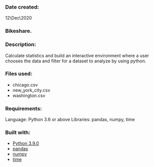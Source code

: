 ### Date created:
12\Dec\2020

### Bikeshare.


### Description:
Calculate statistics and build an interactive environment where a user chooses the data and filter  for a dataset to analyze by using python.


### Files used:
* chicago.csv
* new_york_city.csv
* washington.csv


### Requirements:
Language: Python 3.6 or above
Libraries: pandas, numpy, time

### Built with:
* [Python 3.9.0 ](https://www.python.org/)
* [pandas ](https://pandas.pydata.org/)
* [numpy  ](https://numpy.org/)
* [time ](https://docs.python.org/2/library/time.html)